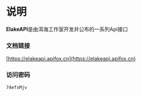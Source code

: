 # 说明

**ElakeAPI**是由洱海工作室开发并公布的一系列Api接口

### 文档链接

[https://elakeapi.apifox.cn](https://elakeapi.apifox.cn)

### 访问密码

`74efxMjv`

